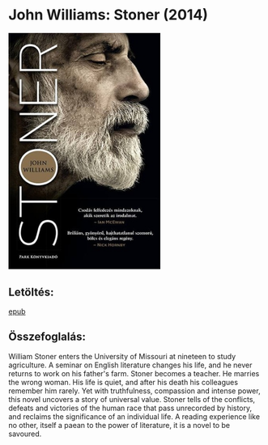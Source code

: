 # <a name="id_1004">John Williams: Stoner (2014)</a>
<img src="https://github.com/BercziSandor/calibre_lib/raw/main/John%20Williams/Stoner%20%281004%29/cover.jpg" alt="cover" width="300"/>

## Letöltés:
[epub](https://github.com/BercziSandor/calibre_lib/raw/main/John%20Williams/Stoner%20%281004%29/Stoner%20-%20John%20Williams.epub)

## Összefoglalás:
<div>
<p>William Stoner enters the University of Missouri at nineteen to study agriculture. A seminar on English literature changes his life, and he never returns to work on his father's farm. Stoner becomes a teacher. He marries the wrong woman. His life is quiet, and after his death his colleagues remember him rarely. Yet with truthfulness, compassion and intense power, this novel uncovers a story of universal value. Stoner tells of the conflicts, defeats and victories of the human race that pass unrecorded by history, and reclaims the significance of an individual life. A reading experience like no other, itself a paean to the power of literature, it is a novel to be savoured.</p></div>

